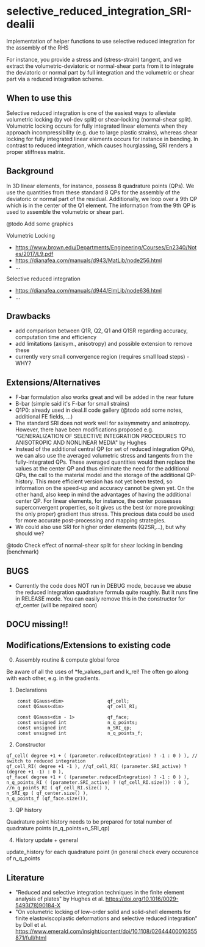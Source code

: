 # selective_reduced_integration_SRI-dealii

Implementation of helper functions to use selective reduced integration for the assembly of the RHS

For instance, you provide a stress and (stress-strain) tangent, and we extract the volumetric-deviatoric or normal-shear parts from it to integrate the deviatoric or normal part by full integration and the volumetric or shear part via a reduced integration scheme.

## When to use this
Selective reduced integration is one of the easiest ways to alleviate volumetric locking (by vol-dev split) or shear-locking (normal-shear split). Volumetric locking occurs for fully integrated linear elements when they approach incompressibility (e.g. due to large plastic strains), whereas shear locking for fully integrated linear elements occurs for instance in bending. In contrast to reduced integration, which causes hourglassing, SRI renders a proper stiffness matrix.

## Background
In 3D linear elements, for instance, possess 8 quadrature points (QPs). We use the quantities from these standard 8 QPs for the assembly of the deviatoric or normal part of the residual. Additionally, we loop over a 9th QP which is in the center of the Q1 element. The information from the 9th QP is used to assemble the volumetric or shear part.

@todo Add some graphics

Volumetric Locking
- https://www.brown.edu/Departments/Engineering/Courses/En2340/Notes/2017/L9.pdf
- https://dianafea.com/manuals/d943/MatLib/node256.html
- ...

Selective reduced integration
- https://dianafea.com/manuals/d944/ElmLib/node636.html
- ...

## Drawbacks
- add comparison between Q1R, Q2, Q1 and Q1SR regarding accuracy, computation time and efficiency
- add limitations (axisym., anisotropy) and possible extension to remove these
- currently very small convergence region (requires small load steps) - WHY?

## Extensions/Alternatives
- F-bar formulation also works great and will be added in the near future
- B-bar (simple said it's F-bar for small strains)
- Q1P0: already used in deal.II code gallery (@todo add some notes, additional FE fields, ...)
- The standard SRI does not work well for axisymmetry and anisotropy. However, there have been modifications proposed e.g. "GENERALIZATION OF SELECTIVE INTEGRATION PROCEDURES TO ANISOTROPIC AND NONLINEAR MEDIA" by Hughes
- Instead of the additional central QP (or set of reduced integration QPs), we can also use the averaged volumetric stress and tangents from the fully-integrated QPs. These averaged quantities would then replace the values at the center QP and thus eliminate the need for the additional QPs, the call to the material model and the storage of the additional QP-history. This more efficient version has not yet been tested, so information on the speed-up and accuracy cannot be given yet. On the other hand, also keep in mind the advantages of having the additional center QP. For linear elements, for instance, the center possesses superconvergent properties, so it gives us the best (or more provoking: the only proper) gradient thus stress. This precious data could be used for more accurate post-processing and mapping strategies.
- We could also use SRI for higher order elements (Q2SR,...), but why should we?

@todo Check effect of normal-shear split for shear locking in bending (benchmark)

## BUGS
- Currently the code does NOT run in DEBUG mode, because we abuse the reduced integration quadrature formula quite roughly. But it runs fine in RELEASE mode. You can easily remove this in the constructor for qf_center (will be repaired soon)


## DOCU missing!!

## Modifications/Extensions to existing code

0. Assembly routine & compute global force

Be aware of all the uses of *fe_values_part and k_rel! The often go along with each other, e.g. in the gradients.

1. Declarations

```
	const QGauss<dim>                qf_cell;
	const QGauss<dim>                qf_cell_RI;

	const QGauss<dim - 1>            qf_face;
	const unsigned int               n_q_points;
	const unsigned int				 n_SRI_qp;
	const unsigned int               n_q_points_f;
```

2. Constructor

```
qf_cell( degree +1 + ( (parameter.reducedIntegration) ? -1 : 0 ) ),	// switch to reduced integration
qf_cell_RI( degree +1 -1 ), //qf_cell_RI( (parameter.SRI_active) ? (degree +1 -1) : 0 ),
qf_face( degree +1 + ( (parameter.reducedIntegration) ? -1 : 0 ) ),
n_q_points_RI ( (parameter.SRI_active) ? (qf_cell_RI.size()) : 0 ), //n_q_points_RI ( qf_cell_RI.size() ),
n_SRI_qp ( qf_center.size() ),
n_q_points_f (qf_face.size()),
```

3. QP history

Quadrature point history needs to be prepared for total number of quadrature points (n_q_points+n_SRI_qp)


4. History update + general

update_history for each quadrature point (in general check every occurence of n_q_points

## Literature
- "Reduced and selective integration techniques in the finite element analysis of plates" by Hughes et al. https://doi.org/10.1016/0029-5493(78)90184-X
- "On volumetric locking of low-order solid and solid-shell elements for finite elastoviscoplastic deformations and selective reduced integration" by Doll et al. https://www.emerald.com/insight/content/doi/10.1108/02644400010355871/full/html

